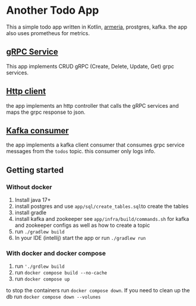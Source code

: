 # Another Todo App
This a simple todo app written in Kotlin, [armeria](https://armeria.dev/), prostgres, kafka. 
the app also uses prometheus for metrics. 

## [gRPC Service](app)

This app implements CRUD gRPC (Create, Delete, Update, Get)
grpc services.

## [Http client](client)

the app implements an http controller that calls the gRPC
services and maps the grpc response to json. 

## [Kafka consumer](kafkaconsumerapp)

the app implements a kafka client consumer that consumes 
grpc service messages from the `todos` topic. this consumer only logs info.

## Getting started

### Without docker

1. Install java 17+ 
2. install postgres and use `app/sql/create_tables.sql`to create the tables
3. install gradle 
4. install kafka and zookeeper
see `app/infra/build/commands.sh` for kafka and zookeeper configs as well as how to create a topic
5. run `./gradlew build`
6. In your IDE (intellij) start the app or run `./gradlew run`

### With docker and docker compose

1. run `'./grdlew build`
2. run `docker compose build --no-cache`
3. run `docker compose up`

to stop the containers run `docker compose down`. If you need to clean up the db
run `docker compose down --volunes`



